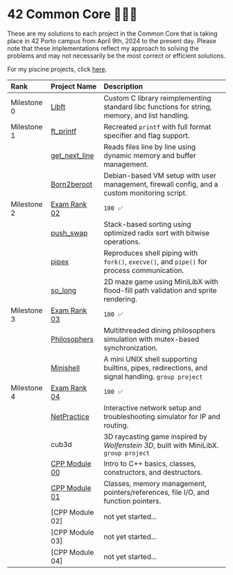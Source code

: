 # 42 Common Core 👨🏻‍💻

These are my solutions to each project in the Common Core that is taking place in 42 Porto campus from April 9th, 2024 to the present day. Please note that these implementations reflect my approach to solving the problems and may not necessarily be the most correct or efficient solutions.

For my piscine projects, click [here](https://github.com/podefteza/42-C-Piscine).

| Rank | Project Name | Description |
| :---- | :------------------------- | :----------------------------------- |
| Milestone 0 | [Libft](https://github.com/podefteza/libft) | Custom C library reimplementing standard libc functions for string, memory, and list handling. |
| Milestone 1 | [ft_printf](https://github.com/podefteza/ft_printf) | Recreated `printf` with full format specifier and flag support. |
|  | [get_next_line](https://github.com/podefteza/get_next_line) | Reads files line by line using dynamic memory and buffer management. |
|  | [Born2beroot](https://github.com/podefteza/Born2beRoot) | Debian-based VM setup with user management, firewall config, and a custom monitoring script. |
| Milestone 2 | [Exam Rank 02](https://github.com/podefteza/exam-rank-02) | `100 ✅` |
|  | [push_swap](https://github.com/podefteza/push_swap) | Stack-based sorting using optimized radix sort with bitwise operations. |
|  | [pipex](https://github.com/podefteza/pipex) | Reproduces shell piping with `fork()`, `execve()`, and `pipe()` for process communication. |
|  | [so_long](https://github.com/podefteza/so_long) | 2D maze game using MiniLibX with flood-fill path validation and sprite rendering. |
| Milestone 3 | [Exam Rank 03](https://github.com/podefteza/exam-rank-03) | `100 ✅` |
|  | [Philosophers](https://github.com/podefteza/philo) | Multithreaded dining philosophers simulation with mutex-based synchronization. |
|  | [Minishell](https://github.com/podefteza/minishell) | A mini UNIX shell supporting builtins, pipes, redirections, and signal handling. `group project` |
| Milestone 4 | [Exam Rank 04](https://github.com/podefteza/exam-rank-04) | `100 ✅` |
|  | [NetPractice](https://github.com/podefteza/NetPractice) | Interactive network setup and troubleshooting simulator for IP and routing. |
|  | cub3d | 3D raycasting game inspired by *Wolfenstein 3D*, built with MiniLibX. `group project`  |
|  | [CPP Module 00](https://github.com/podefteza/cpp00) | Intro to C++ basics, classes, constructors, and destructors. |
|  | [CPP Module 01](https://github.com/podefteza/cpp01) | Classes, memory management, pointers/references, file I/O, and function pointers. |
|  | [CPP Module 02] | not yet started... |
|  | [CPP Module 03] | not yet started... |
|  | [CPP Module 04] | not yet started... |
